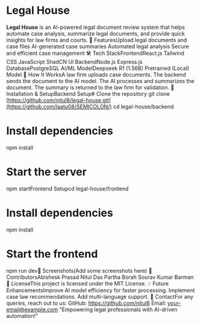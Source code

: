 # Legal House
**Legal House** is an AI-powered legal document review system that helps automate case analysis, summarize legal documents, and provide quick insights for law firms and courts.
🚀 FeaturesUpload legal documents and case files
AI-generated case summaries
Automated legal analysis
Secure and efficient case management
🛠 Tech StackFrontendReact.js
Tailwind CSS
JavaScript
ShadCN UI
BackendNode.js
Express.js
DatabasePostgreSQL
AI/ML ModelDeepseek R1 (1.56B) Pretrained (Local) Model
📌 How It WorksA law firm uploads case documents.
The backend sends the document to the AI model.
The AI processes and summarizes the document.
The summary is returned to the law firm for validation.
🔧 Installation & SetupBackend Setup# Clone the repository
git clone [https://github.com/nitul8/legal-house.git](https://github.com/laatu08/SEMICOLON/)
cd legal-house/backend

# Install dependencies
npm install

# Start the server
npm startFrontend Setupcd legal-house/frontend

# Install dependencies
npm install

# Start the frontend
npm run dev📸 Screenshots(Add some screenshots here)
🤝 ContributorsAbishesk Prasad
Nitul Das
Partha Borah
Sourav Kumar Barman
📜 LicenseThis project is licensed under the MIT License.
💡 Future EnhancementsImprove AI model efficiency for faster processing.
Implement case law recommendations.
Add multi-language support.
📩 ContactFor any queries, reach out to us:
GitHub: https://github.com/nitul8
Email: your-email@example.com
"Empowering legal professionals with AI-driven automation!"
